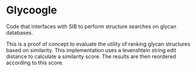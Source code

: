 # Glycoogle
Code that interfaces with SIB to perform structure searches on glycan databases.

This is a proof of concept to evaluate the utility of ranking glycan structures based on similarity. This implementation uses a levenshtein string edit distance to calculate a similarity score. The results are then reordered according to this score. 
